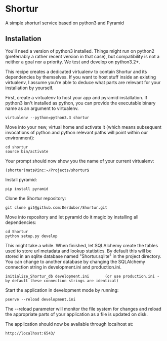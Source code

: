Shortur
=======

A simple shorturl service based on python3 and Pyramid

Installation
------------

You'll need a version of python3 installed. Things might run on python2 (preferrably a rather recent version in that case), but compatibility is not a neither a goal nor a priority. We test and develop on python3.2+.

This recipe creates a dedicated virtualenv to contain Shortur and its dependencies by themselves. If you want to host stuff inside an existing virtualenv, I assume you're able to deduce what parts are relevant for your installation by yourself.

First, create a virtualenv to host your app and pyramid installation. If python3 isn't installed as python, you can provide the executable binary name as an argument to virtualenv.

    virtualenv --python=python3.3 shortur

Move into your new, virtual home and activate it (which means subsequent invocations of python and python relevant paths will point within our environment):

    cd shortur
    source bin/activate

Your prompt should now show you the name of your current virtualenv:

    (shortur)mats@inc:~/Projects/shortur$

Install pyramid:

    pip install pyramid

Clone the Shortur repository:

    git clone git@github.com:Derdubor/Shortur.git

Move into repository and let pyramid do it magic by installing all dependencies:

    cd Shortur
    python setup.py develop

This might take a while. When finished, let SQLAlchemy create the tables used to store url metadata and lookup statistics. By default this will be stored in an sqlite database named "Shortur.sqlite" in the project directory. You can change to another database by changing the SQLAlchemy connection string in development.ini and production.ini.

    initialize_Shortur_db development.ini       (or use production.ini - by default these connection strings are identical)

Start the application in development mode by running:

    pserve --reload development.ini

The --reload parameter will monitor the file system for changes and reload the appropriate parts of your application as a file is updated on disk.

The application should now be available through localhost at: 

    http://localhost:6543/
